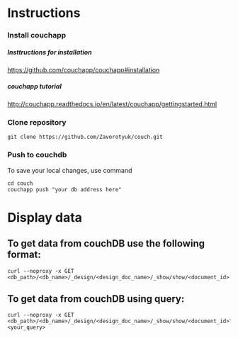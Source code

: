 # Instructions

### Install couchapp
##### Insttructions for installation
https://github.com/couchapp/couchapp#installation
##### couchapp tutorial  
http://couchapp.readthedocs.io/en/latest/couchapp/gettingstarted.html

### Clone repository
```
git clone https://github.com/Zavorotyuk/couch.git
```
### Push to couchdb

To save your local changes, use command

```
cd couch
couchapp push "your db address here"
```
# Display data
## To get data from couchDB use the following format:
```
curl --noproxy -x GET <db_path>/<db_name>/_design/<design_doc_name>/_show/show/<document_id>
```
## To get data from couchDB using query:
```
curl --noproxy -x GET <db_path>/<db_name>/_design/<design_doc_name>/_show/show/<document_id>?<your_query>
```
